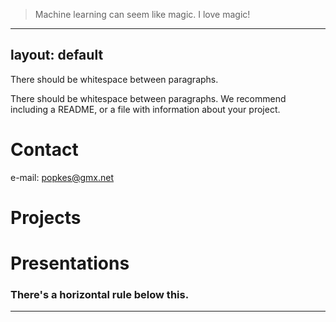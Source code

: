 > Machine learning can seem like magic. I love magic!
---
layout: default
---

There should be whitespace between paragraphs.

There should be whitespace between paragraphs. We recommend including a README, or a file with information about your project.

# [](#header-1)Contact

e-mail: popkes@gmx.net


# [](#header-2)Projects


# [](#header-3)Presentations


### There's a horizontal rule below this.

* * *



